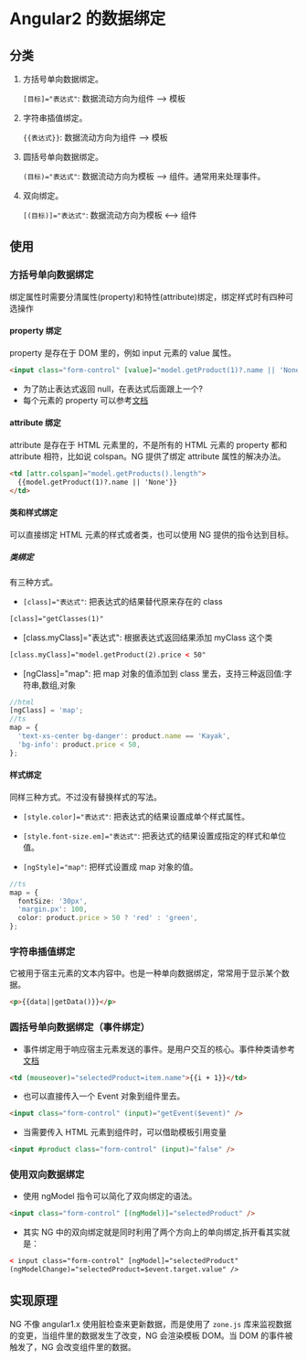 # Angular2 的数据绑定

## 分类

1.  方括号单向数据绑定。

    `[目标]="表达式"`: 数据流动方向为组件 --> 模板

1.  字符串插值绑定。

    `{{表达式}}`: 数据流动方向为组件 --> 模板

1.  圆括号单向数据绑定。

    `(目标)="表达式"`: 数据流动方向为模板 --> 组件。通常用来处理事件。

1.  双向绑定。

    `[(目标)]="表达式"`: 数据流动方向为模板 <--> 组件

## 使用

### 方括号单向数据绑定

绑定属性时需要分清属性(property)和特性(attribute)绑定，绑定样式时有四种可选操作

#### property 绑定

property 是存在于 DOM 里的，例如 input 元素的 value 属性。

```html
<input class="form-control" [value]="model.getProduct(1)?.name || 'None'" />
```

- 为了防止表达式返回 null，在表达式后面跟上一个?
- 每个元素的 property 可以参考[文档](http://developer.mozilla.org/en-US/docs/Web/API/)

#### attribute 绑定

attribute 是存在于 HTML 元素里的，不是所有的 HTML 元素的 property 都和 attribute 相符，比如说 colspan。NG 提供了绑定 attribute 属性的解决办法。

```html
<td [attr.colspan]="model.getProducts().length">
  {{model.getProduct(1)?.name || 'None'}}
</td>
```

#### 类和样式绑定

可以直接绑定 HTML 元素的样式或者类，也可以使用 NG 提供的指令达到目标。

##### 类绑定

有三种方式。

- `[class]="表达式"`: 把表达式的结果替代原来存在的 class

```html
[class]="getClasses(1)"
```

- [class.myClass]="表达式": 根据表达式返回结果添加 myClass 这个类

```html
[class.myClass]="model.getProduct(2).price < 50"
```

- [ngClass]="map": 把 map 对象的值添加到 class 里去，支持三种返回值:字符串,数组,对象

```typescript
//html
[ngClass] = 'map';
//ts
map = {
  'text-xs-center bg-danger': product.name == 'Kayak',
  'bg-info': product.price < 50,
};
```

#### 样式绑定

同样三种方式。不过没有替换样式的写法。

- `[style.color]="表达式"`: 把表达式的结果设置成单个样式属性。

- `[style.font-size.em]="表达式"`: 把表达式的结果设置成指定的样式和单位值。

- `[ngStyle]="map"`: 把样式设置成 map 对象的值。

```typescript
//ts
map = {
  fontSize: '30px',
  'margin.px': 100,
  color: product.price > 50 ? 'red' : 'green',
};
```

### 字符串插值绑定

它被用于宿主元素的文本内容中。也是一种单向数据绑定，常常用于显示某个数据。

```html
<p>{{data||getData()}}</p>
```

### 圆括号单向数据绑定（事件绑定）

- 事件绑定用于响应宿主元素发送的事件。是用户交互的核心。事件种类请参考[文档](http://developer.mozilla.org/en-US/docs/Web/Events)

```html
<td (mouseover)="selectedProduct=item.name">{{i + 1}}</td>
```

- 也可以直接传入一个 Event 对象到组件里去。

```html
<input class="form-control" (input)="getEvent($event)" />
```

- 当需要传入 HTML 元素到组件时，可以借助模板引用变量

```html
<input #product class="form-control" (input)="false" />
```

### 使用双向数据绑定

- 使用 ngModel 指令可以简化了双向绑定的语法。

```html
<input class="form-control" [(ngModel)]="selectedProduct" />
```

- 其实 NG 中的双向绑定就是同时利用了两个方向上的单向绑定,拆开看其实就是：

```html
< input class="form-control" [ngModel]="selectedProduct"
(ngModelChange)="selectedProduct=$event.target.value" />
```

## 实现原理

NG 不像 angular1.x 使用脏检查来更新数据，而是使用了 `zone.js` 库来监视数据的变更，当组件里的数据发生了改变，NG 会渲染模板 DOM。当 DOM 的事件被触发了，NG 会改变组件里的数据。
